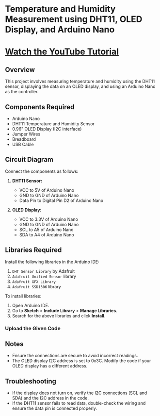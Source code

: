 # Temperature and Humidity Measurement using DHT11, OLED Display, and Arduino Nano
# [Watch the YouTube Tutorial](https://youtube.com/shorts/myEo6hK07vo)

## Overview
This project involves measuring temperature and humidity using the DHT11 sensor, displaying the data on an OLED display, and using an Arduino Nano as the controller.

## Components Required
- Arduino Nano
- DHT11 Temperature and Humidity Sensor
- 0.96" OLED Display (I2C interface)
- Jumper Wires
- Breadboard
- USB Cable

## Circuit Diagram
Connect the components as follows:

1. **DHT11 Sensor:**
   - VCC to 5V of Arduino Nano
   - GND to GND of Arduino Nano
   - Data Pin to Digital Pin D2 of Arduino Nano

2. **OLED Display:**
   - VCC to 3.3V of Arduino Nano
   - GND to GND of Arduino Nano
   - SCL to A5 of Arduino Nano
   - SDA to A4 of Arduino Nano

## Libraries Required
Install the following libraries in the Arduino IDE:
1. `DHT Sensor Library` by Adafruit
2. `Adafruit Unified Sensor` library
3. `Adafruit GFX Library`
4. `Adafruit SSD1306` library

To install libraries:
1. Open Arduino IDE.
2. Go to **Sketch** > **Include Library** > **Manage Libraries**.
3. Search for the above libraries and click **Install**.

###  Upload the Given Code

## Notes
- Ensure the connections are secure to avoid incorrect readings.
- The OLED display I2C address is set to 0x3C. Modify the code if your OLED display has a different address.

## Troubleshooting
- If the display does not turn on, verify the I2C connections (SCL and SDA) and the I2C address in the code.
- If the DHT11 sensor fails to read data, double-check the wiring and ensure the data pin is connected properly.

